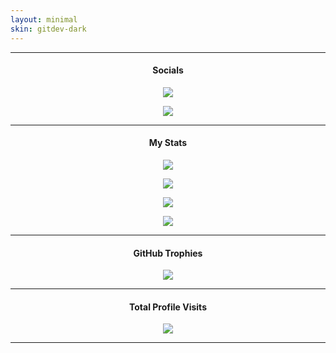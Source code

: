 ```yaml
---
layout: minimal
skin: gitdev-dark
---
```

---

<h4> <p align="center"> Socials </p> </h4>

<p align="center">
<a href="https://facebook.com/fb.me.2">
<img src="https://img.shields.io/badge/Facebook-%231877F2.svg?logo=Facebook&logoColor=black&style=for-the-badge">
</a>
</p>

<p align="center">
<a href="https://reddit.com/user/Ultimatinium">
<img src="https://img.shields.io/badge/Reddit-%23FF4500.svg?logo=Reddit&logoColor=black&style=for-the-badge">
</a>
</p>

---

<h4> <p align="center"> My Stats </p> </h4>

<p align="center">
<img src="https://github-profile-summary-cards.vercel.app/api/cards/profile-details?username=SCP-017&theme=tokyonight&include_all_commits=true&count_private=true">
</p>

<p align="center">
<img src="https://github-readme-stats.vercel.app/api?username=SCP-017&theme=tokyonight&include_all_commits=true&count_private=true">
</p>

<p align="center">
<img src="https://github-readme-streak-stats.herokuapp.com/?user=SCP-017&theme=tokyonight">
</p>

<p align="center">
<img src="https://github-readme-stats.vercel.app/api/top-langs/?username=SCP-017&theme=tokyonight&include_all_commits=true&count_private=true&layout=compact">
</p>

---

<h4> <p align="center"> GitHub Trophies </p> </h4>

<p align="center">
<img src="https://github-profile-trophy.vercel.app/?username=SCP-017&theme=tokyonight&no-frame=false&no-bg=true&margin-w=4">
</p>

---

<h4> <p align="center"> Total Profile Visits </p> </h4>

<p align="center">
<img src="https://visitcount.itsvg.in/api?id=SCP-017&icon=0&color=0">
</p>

---
